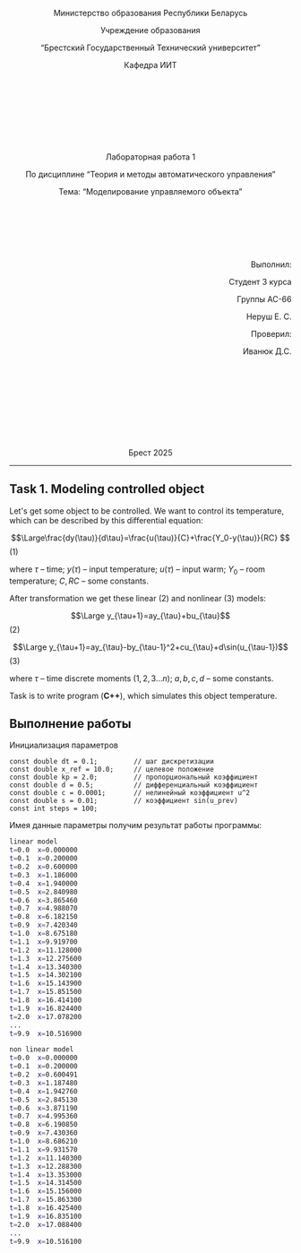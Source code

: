 <p align="center">Министерство образования Республики Беларусь</p>
<p align="center">Учреждение образования</p>
<p align="center">“Брестский Государственный Технический университет”</p>
<p align="center">Кафедра ИИТ</p>
<br><br><br><br><br><br><br>
<p align="center">Лабораторная работа 1</p>
<p align="center">По дисциплине “Теория и методы автоматического управления”</p>
<p align="center">Тема: “Моделирование управляемого объекта”</p>
<br><br><br><br><br>
<p align="right">Выполнил:</p>
<p align="right">Студент 3 курса</p>
<p align="right">Группы АС-66</p>
<p align="right">Неруш Е. С.</p>
<p align="right">Проверил:</p>
<p align="right">Иванюк Д.С.</p>
<br><br><br><br><br><br><br><br>
<p align="center">Брест 2025</p>

---
## Task 1. Modeling controlled object
Let's get some object to be controlled. We want to control its temperature, which can be described by this differential equation:

$$\Large\frac{dy(\tau)}{d\tau}=\frac{u(\tau)}{C}+\frac{Y_0-y(\tau)}{RC} $$ (1)

where $\tau$ – time; $y(\tau)$ – input temperature; $u(\tau)$ – input warm; $Y_0$ – room temperature; $C,RC$ – some constants.

After transformation we get these linear (2) and nonlinear (3) models:

$$\Large y_{\tau+1}=ay_{\tau}+bu_{\tau}$$ (2)

$$\Large y_{\tau+1}=ay_{\tau}-by_{\tau-1}^2+cu_{\tau}+d\sin(u_{\tau-1})$$ (3)

where $\tau$ – time discrete moments ($1,2,3{\dots}n$); $a,b,c,d$ – some constants.

Task is to write program (**С++**), which simulates this object temperature.

## Выполнение работы
Инициализация параметров  
```
const double dt = 0.1;         // шаг дискретизации  
const double x_ref = 10.0;     // целевое положение  
const double kp = 2.0;         // пропорциональный коэффициент  
const double d = 0.5;          // дифференциальный коэффициент  
const double c = 0.0001;       // нелинейный коэффициент u^2  
const double s = 0.01;         // коэффициент sin(u_prev)  
const int steps = 100;
```
Имея данные параметры получим результат работы программы:
```bash
linear model
t=0.0  x=0.000000
t=0.1  x=0.200000
t=0.2  x=0.600000
t=0.3  x=1.186000
t=0.4  x=1.940000
t=0.5  x=2.840980
t=0.6  x=3.865460
t=0.7  x=4.988070
t=0.8  x=6.182150
t=0.9  x=7.420340
t=1.0  x=8.675180
t=1.1  x=9.919700
t=1.2  x=11.128000
t=1.3  x=12.275600
t=1.4  x=13.340300
t=1.5  x=14.302100
t=1.6  x=15.143900
t=1.7  x=15.851500
t=1.8  x=16.414100
t=1.9  x=16.824400
t=2.0  x=17.078200
...
t=9.9  x=10.516900

non linear model
t=0.0  x=0.000000
t=0.1  x=0.200000
t=0.2  x=0.600491
t=0.3  x=1.187480
t=0.4  x=1.942760
t=0.5  x=2.845130
t=0.6  x=3.871190
t=0.7  x=4.995360
t=0.8  x=6.190850
t=0.9  x=7.430360
t=1.0  x=8.686210
t=1.1  x=9.931570
t=1.2  x=11.140300
t=1.3  x=12.288300
t=1.4  x=13.353000
t=1.5  x=14.314500
t=1.6  x=15.156000
t=1.7  x=15.863300
t=1.8  x=16.425400
t=1.9  x=16.835100
t=2.0  x=17.088400
...
t=9.9  x=10.516100
